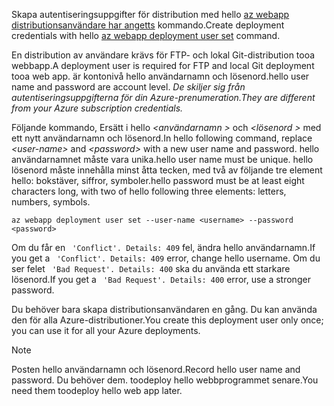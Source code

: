 <span data-ttu-id="a6aec-101">Skapa autentiseringsuppgifter för distribution med hello [az webapp distributionsanvändare har angetts](/cli/azure/webapp/deployment/user#set) kommando.</span><span class="sxs-lookup"><span data-stu-id="a6aec-101">Create deployment credentials with hello [az webapp deployment user set](/cli/azure/webapp/deployment/user#set) command.</span></span>

<span data-ttu-id="a6aec-102">En distribution av användare krävs för FTP- och lokal Git-distribution tooa webbapp.</span><span class="sxs-lookup"><span data-stu-id="a6aec-102">A deployment user is required for FTP and local Git deployment tooa web app.</span></span> <span data-ttu-id="a6aec-103">är kontonivå hello användarnamn och lösenord.</span><span class="sxs-lookup"><span data-stu-id="a6aec-103">hello user name and password are account level.</span></span> <span data-ttu-id="a6aec-104">_De skiljer sig från autentiseringsuppgifterna för din Azure-prenumeration._</span><span class="sxs-lookup"><span data-stu-id="a6aec-104">_They are different from your Azure subscription credentials._</span></span>

<span data-ttu-id="a6aec-105">Följande kommando, Ersätt i hello  *\<användarnamn >* och  *\<lösenord >* med ett nytt användarnamn och lösenord.</span><span class="sxs-lookup"><span data-stu-id="a6aec-105">In hello following command, replace *\<user-name>* and *\<password>* with a new user name and password.</span></span> <span data-ttu-id="a6aec-106">hello användarnamnet måste vara unika.</span><span class="sxs-lookup"><span data-stu-id="a6aec-106">hello user name must be unique.</span></span> <span data-ttu-id="a6aec-107">hello lösenord måste innehålla minst åtta tecken, med två av följande tre element hello: bokstäver, siffror, symboler.</span><span class="sxs-lookup"><span data-stu-id="a6aec-107">hello password must be at least eight characters long, with two of hello following three elements: letters, numbers, symbols.</span></span> 

```azurecli-interactive
az webapp deployment user set --user-name <username> --password <password>
```

<span data-ttu-id="a6aec-108">Om du får en ` 'Conflict'. Details: 409` fel, ändra hello användarnamn.</span><span class="sxs-lookup"><span data-stu-id="a6aec-108">If you get a ` 'Conflict'. Details: 409` error, change hello username.</span></span> <span data-ttu-id="a6aec-109">Om du ser felet ` 'Bad Request'. Details: 400` ska du använda ett starkare lösenord.</span><span class="sxs-lookup"><span data-stu-id="a6aec-109">If you get a ` 'Bad Request'. Details: 400` error, use a stronger password.</span></span>

<span data-ttu-id="a6aec-110">Du behöver bara skapa distributionsanvändaren en gång. Du kan använda den för alla Azure-distributioner.</span><span class="sxs-lookup"><span data-stu-id="a6aec-110">You create this deployment user only once; you can use it for all your Azure deployments.</span></span>

> [!NOTE]
> <span data-ttu-id="a6aec-111">Posten hello användarnamn och lösenord.</span><span class="sxs-lookup"><span data-stu-id="a6aec-111">Record hello user name and password.</span></span> <span data-ttu-id="a6aec-112">Du behöver dem. toodeploy hello webbprogrammet senare.</span><span class="sxs-lookup"><span data-stu-id="a6aec-112">You need them toodeploy hello web app later.</span></span>
>
>